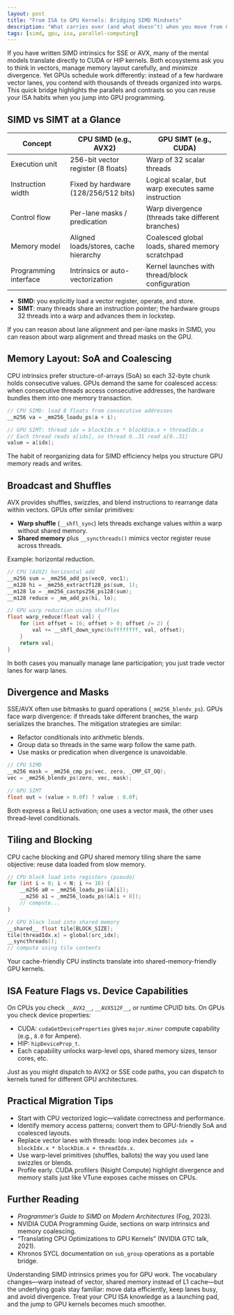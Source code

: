 ```yaml
---
layout: post
title: "From ISA to GPU Kernels: Bridging SIMD Mindsets"
description: "What carries over (and what doesn’t) when you move from CPU SIMD intrinsics to CUDA-style GPU kernels."
tags: [simd, gpu, isa, parallel-computing]
---
```


If you have written SIMD intrinsics for SSE or AVX, many of the mental models translate directly to CUDA or HIP kernels. Both ecosystems ask you to think in vectors, manage memory layout carefully, and minimize divergence. Yet GPUs schedule work differently: instead of a few hardware vector lanes, you contend with thousands of threads organized into warps. This quick bridge highlights the parallels and contrasts so you can reuse your ISA habits when you jump into GPU programming.

## SIMD vs SIMT at a Glance

| Concept | CPU SIMD (e.g., AVX2) | GPU SIMT (e.g., CUDA) |
|---------|-----------------------|------------------------|
| Execution unit | 256-bit vector register (8 floats) | Warp of 32 scalar threads |
| Instruction width | Fixed by hardware (128/256/512 bits) | Logical scalar, but warp executes same instruction |
| Control flow | Per-lane masks / predication | Warp divergence (threads take different branches) |
| Memory model | Aligned loads/stores, cache hierarchy | Coalesced global loads, shared memory scratchpad |
| Programming interface | Intrinsics or auto-vectorization | Kernel launches with thread/block configuration |

- **SIMD**: you explicitly load a vector register, operate, and store.
- **SIMT**: many threads share an instruction pointer; the hardware groups 32 threads into a warp and advances them in lockstep.

If you can reason about lane alignment and per-lane masks in SIMD, you can reason about warp alignment and thread masks on the GPU.

## Memory Layout: SoA and Coalescing

CPU intrinsics prefer structure-of-arrays (SoA) so each 32-byte chunk holds consecutive values. GPUs demand the same for coalesced access: when consecutive threads access consecutive addresses, the hardware bundles them into one memory transaction.

```cpp
// CPU SIMD: load 8 floats from consecutive addresses
__m256 va = _mm256_loadu_ps(a + i);

// GPU SIMT: thread idx = blockIdx.x * blockDim.x + threadIdx.x
// Each thread reads a[idx], so thread 0..31 read a[0..31]
value = a[idx];
```

The habit of reorganizing data for SIMD efficiency helps you structure GPU memory reads and writes.

## Broadcast and Shuffles

AVX provides shuffles, swizzles, and blend instructions to rearrange data within vectors. GPUs offer similar primitives:

- **Warp shuffle** (`__shfl_sync`) lets threads exchange values within a warp without shared memory.
- **Shared memory** plus `__syncthreads()` mimics vector register reuse across threads.

Example: horizontal reduction.

```cpp
// CPU (AVX2) horizontal add
__m256 sum = _mm256_add_ps(vec0, vec1);
__m128 hi = _mm256_extractf128_ps(sum, 1);
__m128 lo = _mm256_castps256_ps128(sum);
__m128 reduce = _mm_add_ps(hi, lo);

// GPU warp reduction using shuffles
float warp_reduce(float val) {
    for (int offset = 16; offset > 0; offset /= 2) {
        val += __shfl_down_sync(0xffffffff, val, offset);
    }
    return val;
}
```

In both cases you manually manage lane participation; you just trade vector lanes for warp lanes.

## Divergence and Masks

SSE/AVX often use bitmasks to guard operations (`_mm256_blendv_ps`). GPUs face warp divergence: if threads take different branches, the warp serializes the branches. The mitigation strategies are similar:

- Refactor conditionals into arithmetic blends.
- Group data so threads in the same warp follow the same path.
- Use masks or predication when divergence is unavoidable.

```cpp
// CPU SIMD
__m256 mask = _mm256_cmp_ps(vec, zero, _CMP_GT_OQ);
vec = _mm256_blendv_ps(zero, vec, mask);

// GPU SIMT
float out = (value > 0.0f) ? value : 0.0f;
```

Both express a ReLU activation; one uses a vector mask, the other uses thread-level conditionals.

## Tiling and Blocking

CPU cache blocking and GPU shared memory tiling share the same objective: reuse data loaded from slow memory.

```cpp
// CPU block load into registers (pseudo)
for (int i = 0; i < N; i += 16) {
    __m256 a0 = _mm256_loadu_ps(&A[i]);
    __m256 a1 = _mm256_loadu_ps(&A[i + 8]);
    // compute...
}

// GPU block load into shared memory
__shared__ float tile[BLOCK_SIZE];
tile[threadIdx.x] = global[src_idx];
__syncthreads();
// compute using tile contents
```

Your cache-friendly CPU instincts translate into shared-memory-friendly GPU kernels.

## ISA Feature Flags vs. Device Capabilities

On CPUs you check `__AVX2__`, `__AVX512F__`, or runtime CPUID bits. On GPUs you check device properties:

- CUDA: `cudaGetDeviceProperties` gives `major.minor` compute capability (e.g., `8.0` for Ampere).
- HIP: `hipDeviceProp_t`.
- Each capability unlocks warp-level ops, shared memory sizes, tensor cores, etc.

Just as you might dispatch to AVX2 or SSE code paths, you can dispatch to kernels tuned for different GPU architectures.

## Practical Migration Tips

- Start with CPU vectorized logic—validate correctness and performance.
- Identify memory access patterns; convert them to GPU-friendly SoA and coalesced layouts.
- Replace vector lanes with threads: loop index becomes `idx = blockIdx.x * blockDim.x + threadIdx.x`.
- Use warp-level primitives (shuffles, ballots) the way you used lane swizzles or blends.
- Profile early. CUDA profilers (Nsight Compute) highlight divergence and memory stalls just like VTune exposes cache misses on CPUs.

## Further Reading

- *Programmer’s Guide to SIMD on Modern Architectures* (Fog, 2023).
- NVIDIA CUDA Programming Guide, sections on warp intrinsics and memory coalescing.
- “Translating CPU Optimizations to GPU Kernels” (NVIDIA GTC talk, 2021).
- Khronos SYCL documentation on `sub_group` operations as a portable bridge.

Understanding SIMD intrinsics primes you for GPU work. The vocabulary changes—warp instead of vector, shared memory instead of L1 cache—but the underlying goals stay familiar: move data efficiently, keep lanes busy, and avoid divergence. Treat your CPU ISA knowledge as a launching pad, and the jump to GPU kernels becomes much smoother.
